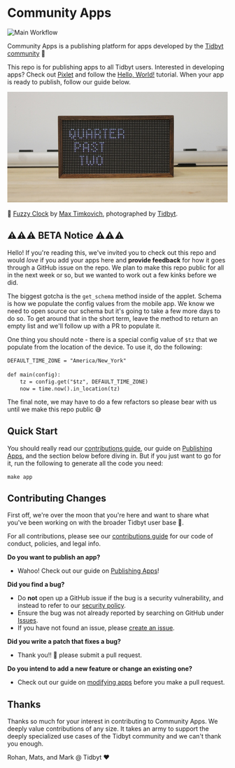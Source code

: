 # Community Apps
![Main Workflow](https://github.com/tidbyt/community/actions/workflows/pull-request.yml/badge.svg)

Community Apps is a publishing platform for apps developed by the [Tidbyt community][3] 🚀 

This repo is for publishing apps to all Tidbyt users. Interested in developing apps? Check out [Pixlet][2] and follow the [Hello, World!][4] tutorial. When your app is ready to publish, follow our guide below.

![Banner Image](docs/assets/banner.jpg)

📸  [Fuzzy Clock](apps/fuzzyclock/fuzzy_clock.star) by [Max Timkovich][5], photographed  by [Tidbyt][1].

## ⚠️⚠️⚠️ BETA Notice ⚠️⚠️⚠️
Hello! If you're reading this, we've invited you to check out this repo and would _love_ if you add your apps here and **provide feedback** for how it goes through a GitHub issue on the repo. We plan to make this repo public for all in the next week or so, but we wanted to work out a few kinks before we did.

The biggest gotcha is the `get_schema` method inside of the applet. Schema is how we populate the config values from the mobile app. We know we need to open source our schema but it's going to take a few more days to do so. To get around that in the short term, leave the method to return an empty list and we'll follow up with a PR to populate it.

One thing you should note - there is a special config value of `$tz` that we populate from the location of the device. To use it, do the following:

```starlark
DEFAULT_TIME_ZONE = "America/New_York"

def main(config):
    tz = config.get("$tz", DEFAULT_TIME_ZONE)
    now = time.now().in_location(tz)
```

The final note, we may have to do a few refactors so please bear with us until we make this repo public 😅

## Quick Start
You should really read our [contributions guide](docs/CONTRIBUTING.md), our guide on [Publishing Apps](docs/guides/publishing_apps.md), and the section below before diving in. But if you just want to go for it, run the following to generate all the code you need:
```
make app
```

## Contributing Changes
First off, we're over the moon that you're here and want to share what you've been working on with the broader Tidbyt user base 🎉.

For all contributions, please see our [contributions guide](docs/CONTRIBUTING.md) for our
code of conduct, policies, and legal info.

**Do you want to publish an app?**
- Wahoo! Check out our guide on [Publishing Apps](docs/guides/publishing_apps.md)!

**Did you find a bug?**
- Do **not** open up a GitHub issue if the bug is a security vulnerability, and instead to refer to our [security policy](docs/SECURITY.md).
- Ensure the bug was not already reported by searching on GitHub under [Issues](https://github.com/tidbyt/community/issues).
- If you have not found an issue, please [create an issue](https://github.com/tidbyt/community/issues/new).

**Did you write a patch that fixes a bug?**
- Thank you!! 🙏 please submit a pull request.

**Do you intend to add a new feature or change an existing one?**
- Check out our guide on [modifying apps](docs/guides/modifying_apps.md) before you make a pull request.

## Thanks
Thanks so much for your interest in contributing to Community Apps. We deeply value contributions of any size. It takes an army to support the deeply specialized use cases of the Tidbyt community and we can't thank you enough.

Rohan, Mats, and Mark @ Tidbyt ❤️

[1]: https://tidbyt.com
[2]: https://github.com/tidbyt/pixlet
[3]: https://discuss.tidbyt.com/
[4]: https://github.com/tidbyt/pixlet#hello-world
[5]: https://github.com/mtimkovich
